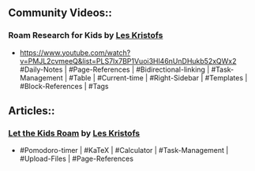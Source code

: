 ## Community Videos::
### Roam Research for Kids by [Les Kristofs](<./Les Kristofs.md>)
- <https://www.youtube.com/watch?v=PMJL2cvmeeQ&list=PLS7Ix7BP1Vuoi3Hl46nUnDHukb52xQWx2>
#Daily-Notes | #Page-References | #Bidirectional-linking | #Task-Management | #Table | #Current-time | #Right-Sidebar | #Templates | #Block-References | #Tags 
## Articles::
### [Let the Kids Roam](https://www.roambrain.com/let-the-kids-roam/) by [Les Kristofs](<./Les Kristofs.md>)
- #Pomodoro-timer | #KaTeX | #Calculator | #Task-Management | #Upload-Files | #Page-References
